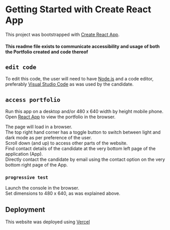 # Getting Started with Create React App

This project was bootstrapped with [Create React App](https://create-react-app.dev/).

#### This readme file exists to communicate accessibility and usage of both the Portfolio created and code thereof

## `edit code`

To edit this code, the user will need to have [Node.js](https://nodejs.org/en/) and a code editor, preferably [Visual Studio Code](https://code.visualstudio.com/) as was used by the candidate.

## `access portfolio`

Run this app on a desktop and/or 480 x 640 width by height mobile phone.\
Open [React App](https://software-development-challenge.vercel.app/) to view the portfolio in the browser.

The page will load in a browser.\
The top right hand corner has a toggle button to switch between light and dark mode as per preference of the user.\
Scroll down (and up) to access other parts of the website.\
Find contact details of the candidate at the very bottom left page of the application (App).\
Directly contact the candidate by email using the contact option on the very bottom right page of the App.

### `progressive test`

Launch the console in the browser.\
Set dimensions to 480 x 640, as was explained above.

## Deployment

This website was deployed using [Vercel](https://vercel.com/docs)
